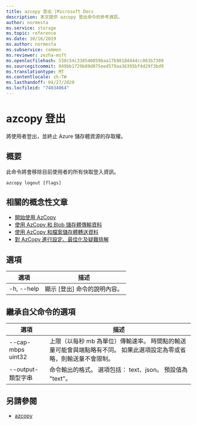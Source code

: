 ```yaml
---
title: azcopy 登出 |Microsoft Docs
description: 本文提供 azcopy 登出命令的參考資訊。
author: normesta
ms.service: storage
ms.topic: reference
ms.date: 10/16/2019
ms.author: normesta
ms.subservice: common
ms.reviewer: zezha-msft
ms.openlocfilehash: 538c54c338540059baa17b9818d444cc863b7309
ms.sourcegitcommit: 849bb1729b89d075eed579aa36395bf4d29f3bd9
ms.translationtype: MT
ms.contentlocale: zh-TW
ms.lasthandoff: 04/27/2020
ms.locfileid: "74034064"
---
```

# <a name="azcopy-logout"></a>azcopy 登出

將使用者登出，並終止 Azure 儲存體資源的存取權。

## <a name="synopsis"></a>概要

此命令將會移除目前使用者的所有快取登入資訊。

```azcopy
azcopy logout [flags]
```

## <a name="related-conceptual-articles"></a>相關的概念性文章

- [開始使用 AzCopy](storage-use-azcopy-v10.md)
- [使用 AzCopy 和 Blob 儲存體傳輸資料](storage-use-azcopy-blobs.md)
- [使用 AzCopy 和檔案儲存體轉送資料](storage-use-azcopy-files.md)
- [對 AzCopy 進行設定、最佳化及疑難排解](storage-use-azcopy-configure.md)

## <a name="options"></a>選項

|選項|描述|
|--|--|
|-h, --help|顯示 [登出] 命令的說明內容。|

## <a name="options-inherited-from-parent-commands"></a>繼承自父命令的選項

|選項|描述|
|---|---|
|--cap-mbps uint32|上限（以每秒 mb 為單位）傳輸速率。 時間點的輸送量可能會與端點略有不同。 如果此選項設定為零或省略，則輸送量不會限制。|
|--output-類型字串|命令輸出的格式。 選項包括： text、json。 預設值為 "text"。|

## <a name="see-also"></a>另請參閱

- [azcopy](storage-ref-azcopy.md)
